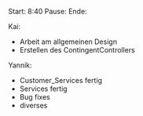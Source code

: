Start: 8:40
Pause:
Ende:

Kai:
- Arbeit am allgemeinen Design
- Erstellen des ContingentControllers

Yannik:

- Customer_Services fertig
- Services fertig
- Bug fixes
- diverses

